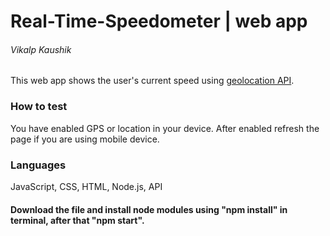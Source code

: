 # Real-Time-Speedometer | web app 
###### Vikalp Kaushik

This web app shows the user's current speed using [geolocation API](https://developer.mozilla.org/en-US/docs/Web/API/Geolocation_API).  

### How to test
You have enabled GPS or location in your device. After enabled refresh the page if you are using mobile device.

### Languages
JavaScript, CSS, HTML, Node.js, API

#### Download the file and install node modules using "npm install" in terminal, after that "npm start".
